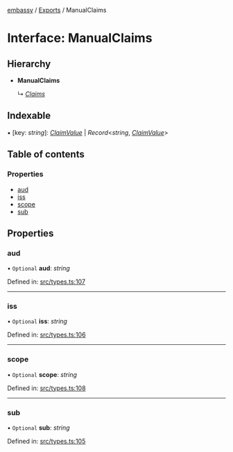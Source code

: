 [embassy](../README.md) / [Exports](../modules.md) / ManualClaims

# Interface: ManualClaims

## Hierarchy

* **ManualClaims**

  ↳ [*Claims*](claims.md)

## Indexable

▪ [key: *string*]: [*ClaimValue*](../modules.md#claimvalue) \| *Record*<*string*, [*ClaimValue*](../modules.md#claimvalue)\>

## Table of contents

### Properties

- [aud](manualclaims.md#aud)
- [iss](manualclaims.md#iss)
- [scope](manualclaims.md#scope)
- [sub](manualclaims.md#sub)

## Properties

### aud

• `Optional` **aud**: *string*

Defined in: [src/types.ts:107](https://github.com/TomFrost/Embassy/blob/3a9cf3a/src/types.ts#L107)

___

### iss

• `Optional` **iss**: *string*

Defined in: [src/types.ts:106](https://github.com/TomFrost/Embassy/blob/3a9cf3a/src/types.ts#L106)

___

### scope

• `Optional` **scope**: *string*

Defined in: [src/types.ts:108](https://github.com/TomFrost/Embassy/blob/3a9cf3a/src/types.ts#L108)

___

### sub

• `Optional` **sub**: *string*

Defined in: [src/types.ts:105](https://github.com/TomFrost/Embassy/blob/3a9cf3a/src/types.ts#L105)
